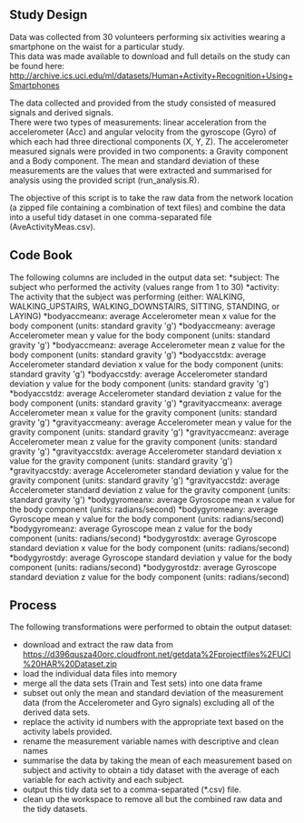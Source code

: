 
## Study Design
Data was collected from 30 volunteers performing six activities wearing a smartphone on the waist for a particular study.  
This data was made available to download and full details on the study can be found here:
http://archive.ics.uci.edu/ml/datasets/Human+Activity+Recognition+Using+Smartphones

The data collected and provided from the study consisted of measured signals and derived signals.  
There were two types of measurements: linear acceleration from the accelerometer (Acc) and angular velocity from the gyroscope (Gyro) of which each had three directional components (X, Y, Z). 
The accelerometer measured signals were provided in two components: a Gravity component and a Body component.
The mean and standard deviation of these measurements are the values that were extracted and summarised for analysis using the provided script (run_analysis.R). 

The objective of this script is to take the raw data from the network location (a zipped file containing a combination of text files) 
and combine the data into a useful tidy dataset in one comma-separated file (AveActivityMeas.csv).


## Code Book

The following columns are included in the output data set:
*subject: The subject who performed the activity (values range from 1 to 30)
*activity: The activity that the subject was performing (either: WALKING, WALKING_UPSTAIRS, WALKING_DOWNSTAIRS, SITTING, STANDING, or LAYING)
*bodyaccmeanx: average Accelerometer mean x value for the body component (units: standard gravity 'g')
*bodyaccmeany: average Accelerometer mean y value for the body component (units: standard gravity 'g')
*bodyaccmeanz: average Accelerometer mean z value for the body component (units: standard gravity 'g')
*bodyaccstdx: average Accelerometer standard deviation x value for the body component (units: standard gravity 'g')
*bodyaccstdy: average Accelerometer standard deviation y value for the body component (units: standard gravity 'g')
*bodyaccstdz: average Accelerometer standard deviation z value for the body component (units: standard gravity 'g')
*gravityaccmeanx: average Accelerometer mean x value for the gravity component (units: standard gravity 'g')
*gravityaccmeany: average Accelerometer mean y value for the gravity component (units: standard gravity 'g')
*gravityaccmeanz: average Accelerometer mean z value for the gravity component (units: standard gravity 'g')
*gravityaccstdx: average Accelerometer standard deviation x value for the gravity component (units: standard gravity 'g')
*gravityaccstdy: average Accelerometer standard deviation y value for the gravity component (units: standard gravity 'g')
*gravityaccstdz: average Accelerometer standard deviation z value for the gravity component (units: standard gravity 'g')
*bodygyromeanx: average Gyroscope mean x value for the body component (units: radians/second)
*bodygyromeany: average Gyroscope mean y value for the body component (units: radians/second)
*bodygyromeanz: average Gyroscope mean z value for the body component (units: radians/second)
*bodygyrostdx: average Gyroscope standard deviation x value for the body component (units: radians/second)
*bodygyrostdy: average Gyroscope standard deviation y value for the body component (units: radians/second)
*bodygyrostdz: average Gyroscope standard deviation z value for the body component (units: radians/second)


## Process

The following transformations were performed to obtain the output dataset:
* download and extract the raw data from https://d396qusza40orc.cloudfront.net/getdata%2Fprojectfiles%2FUCI%20HAR%20Dataset.zip
* load the individual data files into memory
* merge all the data sets (Train and Test sets) into one data frame
* subset out only the mean and standard deviation of the measurement data (from the Accelerometer and Gyro signals) excluding all of the derived data sets.
* replace the activity id numbers with the appropriate text based on the activity labels provided.
* rename the measurement variable names with descriptive and clean names
* summarise the data by taking the mean of each measurement based on subject and activity to obtain a tidy dataset with the average of each variable for each activity and each subject.
* output this tidy data set to a comma-separated (*.csv) file.
* clean up the workspace to remove all but the combined raw data and the tidy datasets.
